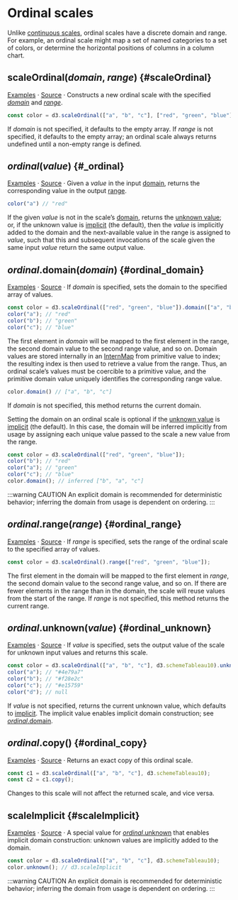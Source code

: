 # Ordinal scales

Unlike [continuous scales](./linear.md), ordinal scales have a discrete domain and range. For example, an ordinal scale might map a set of named categories to a set of colors, or determine the horizontal positions of columns in a column chart.

## scaleOrdinal(*domain*, *range*) {#scaleOrdinal}

[Examples](https://observablehq.com/@d3/d3-scaleordinal) · [Source](https://github.com/d3/d3-scale/blob/main/src/ordinal.js) · Constructs a new ordinal scale with the specified [*domain*](#ordinal_domain) and [*range*](#ordinal_range).

```js
const color = d3.scaleOrdinal(["a", "b", "c"], ["red", "green", "blue"]);
```

If *domain* is not specified, it defaults to the empty array. If *range* is not specified, it defaults to the empty array; an ordinal scale always returns undefined until a non-empty range is defined.

## *ordinal*(*value*) {#_ordinal}

[Examples](https://observablehq.com/@d3/d3-scaleordinal) · [Source](https://github.com/d3/d3-scale/blob/main/src/ordinal.js) · Given a *value* in the input [domain](#ordinal_domain), returns the corresponding value in the output [range](#ordinal_range).

```js
color("a") // "red"
```

If the given *value* is not in the scale’s [domain](#ordinal_domain), returns the [unknown value](#ordinal_unknown); or, if the unknown value is [implicit](#scaleImplicit) (the default), then the *value* is implicitly added to the domain and the next-available value in the range is assigned to *value*, such that this and subsequent invocations of the scale given the same input *value* return the same output value.

## *ordinal*.domain(*domain*) {#ordinal_domain}

[Examples](https://observablehq.com/@d3/d3-scaleordinal) · [Source](https://github.com/d3/d3-scale/blob/main/src/ordinal.js) · If *domain* is specified, sets the domain to the specified array of values.

```js
const color = d3.scaleOrdinal(["red", "green", "blue"]).domain(["a", "b", "c"]);
color("a"); // "red"
color("b"); // "green"
color("c"); // "blue"
```

The first element in *domain* will be mapped to the first element in the range, the second domain value to the second range value, and so on. Domain values are stored internally in an [InternMap](https://github.com/mbostock/internmap) from primitive value to index; the resulting index is then used to retrieve a value from the range. Thus, an ordinal scale’s values must be coercible to a primitive value, and the primitive domain value uniquely identifies the corresponding range value.

```js
color.domain() // ["a", "b", "c"]
```

If *domain* is not specified, this method returns the current domain.

Setting the domain on an ordinal scale is optional if the [unknown value](#ordinal_unknown) is [implicit](#scaleImplicit) (the default). In this case, the domain will be inferred implicitly from usage by assigning each unique value passed to the scale a new value from the range.

```js
const color = d3.scaleOrdinal(["red", "green", "blue"]);
color("b"); // "red"
color("a"); // "green"
color("c"); // "blue"
color.domain(); // inferred ["b", "a", "c"]
```

:::warning CAUTION
An explicit domain is recommended for deterministic behavior; inferring the domain from usage is dependent on ordering.
:::

## *ordinal*.range(*range*) {#ordinal_range}

[Examples](https://observablehq.com/@d3/d3-scaleordinal) · [Source](https://github.com/d3/d3-scale/blob/main/src/ordinal.js) · If *range* is specified, sets the range of the ordinal scale to the specified array of values.

```js
const color = d3.scaleOrdinal().range(["red", "green", "blue"]);
```

The first element in the domain will be mapped to the first element in *range*, the second domain value to the second range value, and so on. If there are fewer elements in the range than in the domain, the scale will reuse values from the start of the range. If *range* is not specified, this method returns the current range.

## *ordinal*.unknown(*value*) {#ordinal_unknown}

[Examples](https://observablehq.com/@d3/d3-scaleordinal) · [Source](https://github.com/d3/d3-scale/blob/main/src/ordinal.js) · If *value* is specified, sets the output value of the scale for unknown input values and returns this scale.

```js
const color = d3.scaleOrdinal(["a", "b", "c"], d3.schemeTableau10).unknown(null);
color("a"); // "#4e79a7"
color("b"); // "#f28e2c"
color("c"); // "#e15759"
color("d"); // null
```

If *value* is not specified, returns the current unknown value, which defaults to [implicit](#scaleImplicit). The implicit value enables implicit domain construction; see [*ordinal*.domain](#ordinal_domain).

## *ordinal*.copy() {#ordinal_copy}

[Examples](https://observablehq.com/@d3/d3-scaleordinal) · [Source](https://github.com/d3/d3-scale/blob/main/src/ordinal.js) · Returns an exact copy of this ordinal scale.

```js
const c1 = d3.scaleOrdinal(["a", "b", "c"], d3.schemeTableau10);
const c2 = c1.copy();
```

Changes to this scale will not affect the returned scale, and vice versa.

## scaleImplicit {#scaleImplicit}

[Examples](https://observablehq.com/@d3/d3-scaleordinal) · [Source](https://github.com/d3/d3-scale/blob/main/src/ordinal.js) · A special value for [*ordinal*.unknown](#ordinal_unknown) that enables implicit domain construction: unknown values are implicitly added to the domain.

```js
const color = d3.scaleOrdinal(["a", "b", "c"], d3.schemeTableau10);
color.unknown(); // d3.scaleImplicit
```

:::warning CAUTION
An explicit domain is recommended for deterministic behavior; inferring the domain from usage is dependent on ordering.
:::
